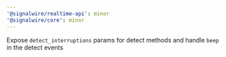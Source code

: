 ```yaml
---
'@signalwire/realtime-api': minor
'@signalwire/core': minor
---
```


Expose `detect_interruptions` params for detect methods and handle `beep` in the detect events
